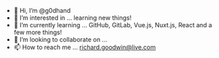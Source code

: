 - 👋 Hi, I’m @g0dhand
- 👀 I’m interested in ... learning new things!
- 🌱 I’m currently learning ... GitHub, GitLab, Vue.js, Nuxt.js, React and a few more things!
- 💞️ I’m looking to collaborate on ...
- 📫 How to reach me ... richard.goodwin@live.com

<!---
g0dhand/g0dhand is a ✨ special ✨ repository because its `README.md` (this file) appears on your GitHub profile.
You can click the Preview link to take a look at your changes.
--->
